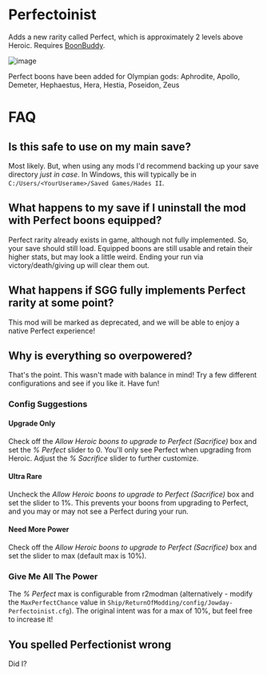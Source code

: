 # Perfectoinist
Adds a new rarity called Perfect, which is approximately 2 levels above Heroic. Requires [BoonBuddy](https://thunderstore.io/c/hades-ii/p/Jowday/BoonBuddy/).

![image](https://github.com/The-Black-Lodge/JowdayPerfectoinist/assets/7319207/67fbee98-ecb7-4cda-a196-53ae389797b8)

Perfect boons have been added for Olympian gods:
Aphrodite, Apollo, Demeter, Hephaestus, Hera, Hestia, Poseidon, Zeus

# FAQ
## Is this safe to use on my main save?
Most likely. But, when using any mods I'd recommend backing up your save directory *just in case*. In Windows, this will typically be in `C:/Users/<YourUserame>/Saved Games/Hades II`.

## What happens to my save if I uninstall the mod with Perfect boons equipped?
Perfect rarity already exists in game, although not fully implemented. So, your save should still load. Equipped boons are still usable and retain their higher stats, but may look a little weird. Ending your run via victory/death/giving up will clear them out.

## What happens if SGG fully implements Perfect rarity at some point?
This mod will be marked as deprecated, and we will be able to enjoy a native Perfect experience!

## Why is everything so overpowered?
That's the point. This wasn't made with balance in mind! Try a few different configurations and see if you like it. Have fun!
### Config Suggestions
#### Upgrade Only
Check off the *Allow Heroic boons to upgrade to Perfect (Sacrifice)* box and set the *% Perfect* slider to 0. You'll only see Perfect when upgrading from Heroic. Adjust the *% Sacrifice* slider to further customize.
#### Ultra Rare
Uncheck the *Allow Heroic boons to upgrade to Perfect (Sacrifice)* box and set the slider to 1%. This prevents your boons from upgrading to Perfect, and you may or may not see a Perfect during your run.
#### Need More Power
Check off the *Allow Heroic boons to upgrade to Perfect (Sacrifice)* box and set the slider to max (default max is 10%).
### Give Me All The Power
The *% Perfect* max is configurable from r2modman (alternatively - modify the `MaxPerfectChance` value in `Ship/ReturnOfModding/config/Jowday-Perfectoinist.cfg`). The original intent was for a max of 10%, but feel free to increase it!

## You spelled Perfectionist wrong
Did I?